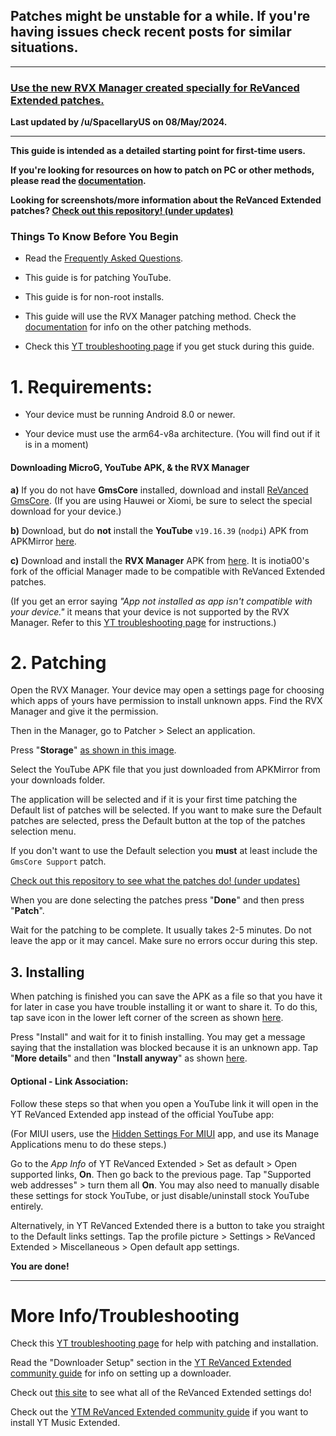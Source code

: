 ## Patches might be unstable for a while. If you're having issues check recent posts for similar situations.

---

### [Use the new RVX Manager created specially for ReVanced Extended patches.](https://github.com/inotia00/revanced-manager/releases/latest)





**Last updated by /u/SpacellaryUS on 08/May/2024.**



___





**This guide is intended as a detailed starting point for first-time users.**





**If you're looking for resources on how to patch on PC or other methods, please read the [documentation](https://github.com/inotia00/revanced-documentation#revanced-extended-documentation).**





**Looking for screenshots/more information about the ReVanced Extended patches? [Check out this repository! (under updates)](https://github.com/ReVanced-Extended-Community/Patches-Documentation#patches-documentation)**







### **Things To Know Before You Begin**





* Read the [Frequently Asked Questions](https://www.reddit.com/r/revancedextended/wiki/faq/).





* This guide is for patching YouTube.





* This guide is for non-root installs.





* This guide will use the RVX Manager patching method. Check the [documentation](https://github.com/inotia00/revanced-documentation#revanced-extended-documentation) for info on the other patching methods.





* Check this [YT troubleshooting page](https://github.com/ReVanced-Extended-Community/Community-Guides/blob/main/general-guides/community-wiki/yt-troubleshooting.md#issues-with-patching--installation) if you get stuck during this guide.







# **1. Requirements:**





* Your device must be running Android 8.0 or newer.





* Your device must use the arm64-v8a architecture. (You will find out if it is in a moment) 







#### **Downloading MicroG, YouTube APK, & the RVX Manager**





**a)** If you do not have **GmsCore** installed, download and install [ReVanced GmsCore](https://github.com/ReVanced/GmsCore/releases/latest). (If you are using Hauwei or Xiomi, be sure to select the special download for your device.)





**b)** Download, but do **not** install the **YouTube** `v19.16.39` (`nodpi`) APK from APKMirror [here](https://www.apkmirror.com/apk/google-inc/youtube/youtube-19-16-39-release/youtube-19-16-39-android-apk-download/).





**c)** Download and install the **RVX Manager** APK from [here](https://github.com/inotia00/revanced-manager/releases/latest). It is inotia00's fork of the official Manager made to be compatible with ReVanced Extended patches.





(If you get an error saying *"App not installed as app isn't compatible with your device."* it means that your device is not supported by the RVX Manager. Refer to this [YT troubleshooting page](https://github.com/ReVanced-Extended-Community/Community-Guides/blob/main/general-guides/community-wiki/yt-troubleshooting.md#issues-with-patching--installation) for instructions.)







# **2. Patching**





Open the RVX Manager. Your device may open a settings page for choosing which apps of yours have permission to install unknown apps. Find the RVX Manager and give it the permission.





Then in the Manager, go to Patcher > Select an application.





Press "**Storage**" [as shown in this image](https://imgur.com/a/vx64z3S).





Select the YouTube APK file that you just downloaded from APKMirror from your downloads folder.





The application will be selected and if it is your first time patching the Default list of patches will be selected. If you want to make sure the Default patches are selected, press the Default button at the top of the patches selection menu.





If you don't want to use the Default selection you **must** at least include the `GmsCore Support` patch.





[Check out this repository to see what the patches do! (under updates)](https://github.com/ReVanced-Extended-Community/Patches-Documentation#patches-documentation)





When you are done selecting the patches press "**Done**" and then press "**Patch**".





Wait for the patching to be complete. It usually takes 2-5 minutes. Do not leave the app or it may cancel. Make sure no errors occur during this step.







## **3. Installing**





When patching is finished you can save the APK as a file so that you have it for later in case you have trouble installing it or want to share it. To do this, tap save icon in the lower left corner of the screen as shown [here](https://imgur.com/a/FKD0okE).





Press "Install" and wait for it to finish installing. You may get a message saying that the installation was blocked because it is an unknown app. Tap "**More details**" and then "**Install anyway**" as shown [here](https://imgur.com/a/iLP2m7l).







#### **Optional - Link Association:**





Follow these steps so that when you open a YouTube link it will open in the YT ReVanced Extended app instead of the official YouTube app:





(For MIUI users, use the [Hidden Settings For MIUI](https://play.google.com/store/apps/details?id=com.ceyhan.sets) app, and use its Manage Applications menu to do these steps.)





Go to the *App Info* of YT ReVanced Extended > Set as default > Open supported links, **On**. Then go back to the previous page. Tap "Supported web addresses" > turn them all **On**. You may also need to manually disable these settings for stock YouTube, or just disable/uninstall stock YouTube entirely. 





Alternatively, in YT ReVanced Extended there is a button to take you straight to the Default links settings. Tap the profile picture > Settings > ReVanced Extended > Miscellaneous > Open default app settings.





**You are done!**



___







# **More Info/Troubleshooting**





Check this [YT troubleshooting page](https://github.com/ReVanced-Extended-Community/Community-Guides/blob/main/general-guides/community-wiki/yt-troubleshooting.md#issues-with-patching--installation) for help with patching and installation.





Read the "Downloader Setup" section in the [YT ReVanced Extended community guide](https://github.com/ReVanced-Extended-Community/Community-Guides/blob/main/general-guides/community-wiki/yt-guide.md#downloader-setup) for info on setting up a downloader.





Check out [this site](https://kazimmt.github.io/#revanced-extended-features) to see what all of the ReVanced Extended settings do!





Check out the [YTM ReVanced Extended community guide](https://github.com/ReVanced-Extended-Community/Community-Guides/blob/main/general-guides/community-wiki/ytm-guide.md#yt-music-revanced-extended-guide) if you want to install YT Music Extended.

